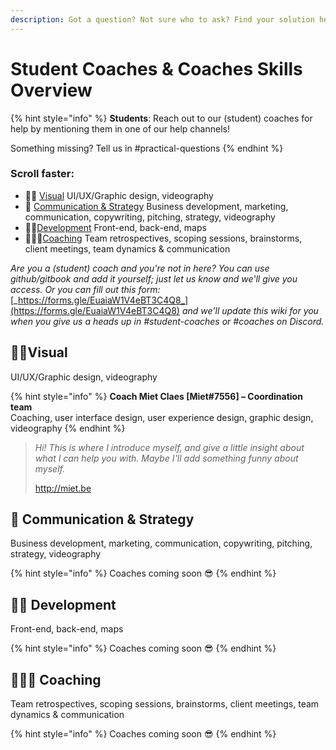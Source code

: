 ```yaml
---
description: Got a question? Not sure who to ask? Find your solution here!
---
```


# Student Coaches & Coaches Skills Overview

{% hint style="info" %}
**Students**: Reach out to our \(student\) coaches for help by mentioning them in one of our help channels!

Something missing? Tell us in \#practical-questions
{% endhint %}

### Scroll faster:

* 👩‍🎤 [Visual](student-coaches-and-coaches-skill-overview.md#visual) UI/UX/Graphic design, videography 
* 🦄 [Communication & Strategy](student-coaches-and-coaches-skill-overview.md#communication-and-strategy) Business development, marketing, communication, copywriting, pitching, strategy, videography 
* 🦹🏽[Development](student-coaches-and-coaches-skill-overview.md#development) Front-end, back-end, maps 
* 🧙🏼‍♀️[Coaching](student-coaches-and-coaches-skill-overview.md#coaching) Team retrospectives, scoping sessions, brainstorms, client meetings, team dynamics & communication 

_Are you a \(student\) coach and you're not in here? You can use github/gitbook and add it yourself; just let us know and we'll give you access. Or you can fill out this form:_ [_https://forms.gle/EuaiaW1V4eBT3C4Q8_](https://forms.gle/EuaiaW1V4eBT3C4Q8) _and we'll update this wiki for you when you give us a heads up in \#student-coaches or \#coaches on Discord._

## 👩‍🎤Visual

UI/UX/Graphic design, videography

{% hint style="info" %}
**Coach Miet Claes \[Miet\#7556\] – Coordination team**  
Coaching, user interface design, user experience design, graphic design, videography
{% endhint %}

> _Hi! This is where I introduce myself, and give a little insight about what I can help you with. Maybe I'll add something funny about myself._  
>   
> [http://miet.be ](http://miet.be)

## 🦄 Communication & Strategy

Business development, marketing, communication, copywriting, pitching, strategy, videography

{% hint style="info" %}
Coaches coming soon 😎
{% endhint %}

## 🦹🏽 Development

Front-end, back-end, maps

{% hint style="info" %}
Coaches coming soon 😎
{% endhint %}

## 🧙🏼‍♀️ Coaching

Team retrospectives, scoping sessions, brainstorms, client meetings, team dynamics & communication

{% hint style="info" %}
Coaches coming soon 😎
{% endhint %}

